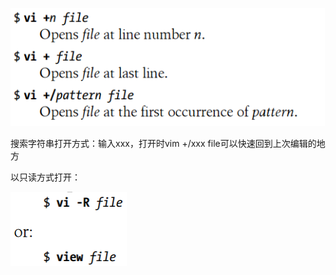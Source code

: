 ![](/assets/iddmport.png)

搜索字符串打开方式：输入xxx，打开时vim +/xxx file可以快速回到上次编辑的地方

以只读方式打开：

![](/assets/imxxport.png)

